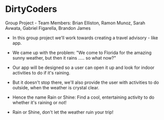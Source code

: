 # DirtyCoders
Group Project - Team Members: Brian Elliston, Ramon Munoz, Sarah Avwata, Gabriel Figarella, Brandon James

* In this group project we'll work towards creating a travel advisory - like app.
* We came up with the problem: "We come to Florida for the amazing sunny weather, but then it rains ..... so what now?"
* Our app will be designed so a user can open it up and look for indoor activities to do if it's raining.
* But it doesn't stop there, we'll also provide the user with activities to do outside, when the weather is crystal clear.

* Hence the name Rain or Shine: Find a cool, entertaining activity to do whether it's raining or not! 

* Rain or Shine, don't let the weather ruin your trip! 
